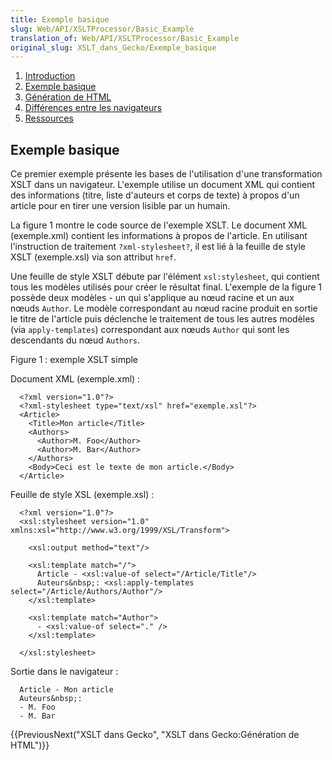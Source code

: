 ```yaml
---
title: Exemple basique
slug: Web/API/XSLTProcessor/Basic_Example
translation_of: Web/API/XSLTProcessor/Basic_Example
original_slug: XSLT_dans_Gecko/Exemple_basique
---
```

1.  [Introduction](/fr/docs/XSLT_dans_Gecko)
2.  [Exemple basique](/fr/docs/XSLT_dans_Gecko/Exemple_basique)
3.  [Génération de HTML](/fr/docs/XSLT_dans_Gecko/G%c3%a9n%c3%a9ration_de_HTML)
4.  [Différences entre les navigateurs](/fr/docs/XSLT_dans_Gecko/Diff%c3%a9rences_entre_les_navigateurs)
5.  [Ressources](/fr/docs/XSLT_dans_Gecko/Ressources)

## Exemple basique

Ce premier exemple présente les bases de l'utilisation d'une transformation XSLT dans un navigateur. L'exemple utilise un document XML qui contient des informations (titre, liste d'auteurs et corps de texte) à propos d'un article pour en tirer une version lisible par un humain.

La figure 1 montre le code source de l'exemple XSLT. Le document XML (exemple.xml) contient les informations à propos de l'article. En utilisant l'instruction de traitement `?xml-stylesheet?`, il est lié à la feuille de style XSLT (exemple.xsl) via son attribut `href`.

Une feuille de style XSLT débute par l'élément `xsl:stylesheet`, qui contient tous les modèles utilisés pour créer le résultat final. L'exemple de la figure 1 possède deux modèles - un qui s'applique au nœud racine et un aux nœuds `Author`. Le modèle correspondant au nœud racine produit en sortie le titre de l'article puis déclenche le traitement de tous les autres modèles (via `apply-templates`) correspondant aux nœuds `Author` qui sont les descendants du nœud `Authors`.

Figure 1&nbsp;: exemple XSLT simple

Document XML (exemple.xml)&nbsp;:

      <?xml version="1.0"?>
      <?xml-stylesheet type="text/xsl" href="exemple.xsl"?>
      <Article>
        <Title>Mon article</Title>
        <Authors>
          <Author>M. Foo</Author>
          <Author>M. Bar</Author>
        </Authors>
        <Body>Ceci est le texte de mon article.</Body>
      </Article>

Feuille de style XSL (exemple.xsl)&nbsp;:

      <?xml version="1.0"?>
      <xsl:stylesheet version="1.0" xmlns:xsl="http://www.w3.org/1999/XSL/Transform">

        <xsl:output method="text"/>

        <xsl:template match="/">
          Article - <xsl:value-of select="/Article/Title"/>
          Auteurs&nbsp;: <xsl:apply-templates select="/Article/Authors/Author"/>
        </xsl:template>

        <xsl:template match="Author">
          - <xsl:value-of select="." />
        </xsl:template>

      </xsl:stylesheet>

Sortie dans le navigateur&nbsp;:

      Article - Mon article
      Auteurs&nbsp;:
      - M. Foo
      - M. Bar

{{PreviousNext("XSLT dans Gecko", "XSLT dans Gecko:Génération de HTML")}}
